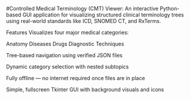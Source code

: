  #Controlled Medical Terminology (CMT) Viewer:
An interactive Python-based GUI application for visualizing structured clinical terminology trees using real-world standards like ICD, SNOMED CT, and RxTerms.

Features
Visualizes four major medical categories:

Anatomy
Diseases
Drugs
Diagnostic Techniques

Tree-based navigation using verified JSON files

Dynamic category selection with nested subtopics

Fully offline — no internet required once files are in place

Simple, fullscreen Tkinter GUI with background visuals and icons
